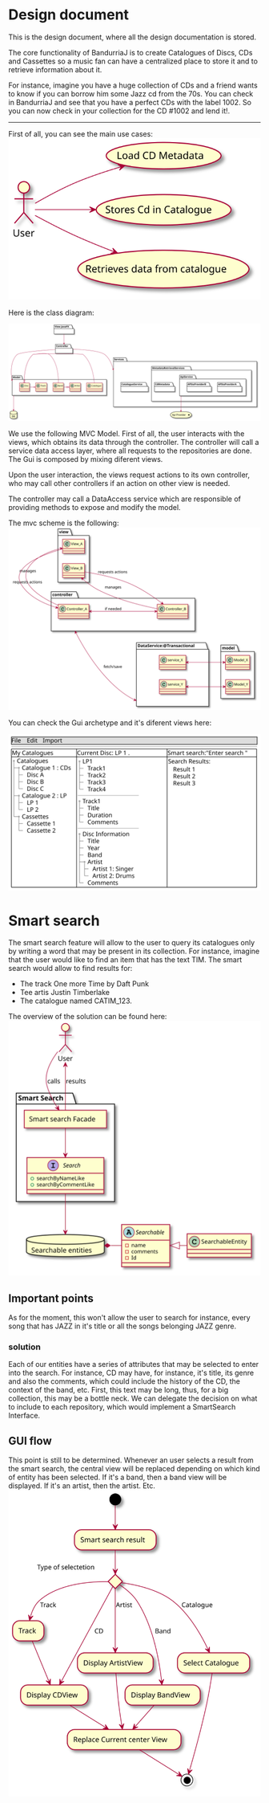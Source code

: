 # Design document
This is the design document, where all the design documentation is stored.

The core functionality of BandurriaJ is to create Catalogues of Discs, CDs and Cassettes so a music 
fan can have a centralized place to store it and to retrieve information about it. 

For instance, imagine you have a huge collection of CDs and a friend wants to know if you can borrow him
some Jazz cd from the 70s. You can check in BandurriaJ and see that you have a perfect CDs with 
the label 1002. So you can now check in your collection for the CD #1002 and lend it!.

---

First of all, you can see the main use cases:
![](../images/useCases.svg)

Here is the class diagram:

![](../images/Entities.svg)

We use the following MVC Model. First of all, the user interacts with the views, which
obtains its data through the controller. The controller will call a service data access layer, where all requests
to the repositories are done. The Gui is composed by mixing diferent views.

Upon the user interaction, the views request actions to its own controller, who may call other controllers
 if an action on other view is needed.

The controller  may call a DataAccess service which are responsible of providing methods to expose and modify the model.

The mvc scheme is the following:
![](../images/MVC.svg)

You can check the Gui archetype and it's diferent views here:

![](../images/Gui.svg)

# Smart search

The smart search feature will allow to the user to query its catalogues only by writing a word
that may be present in its collection. For instance, imagine that the user would like to 
find an item that has the text TIM. The smart search would allow to find results for:
* The track One more Time by Daft Punk
* Tee artis Justin Timberlake
* The catalogue named CATIM_123.

The overview of the solution can be found here:
![](../images/SmartSearch.svg)

## Important points
As for the moment, this won't allow the user to search for instance, 
every song that has JAZZ in it's title or all the songs belonging JAZZ genre. 

### solution
Each of our entities have a series of attributes that may be selected to enter into the search.
For instance, CD may have, for instance, it's title, its genre and also the comments,
which could include the history of the CD, the context of the band, etc.
First, this text may be long, thus, for a big collection, this may be a bottle neck.
We can delegate the decision on what to include to each repository, which would implement
a SmartSearch Interface.  

## GUI flow

This point is still to be determined. Whenever an user selects a result from the smart search,
the central view will be replaced depending on which kind of entity has been selected.
If it's a band, then a band view will be displayed. If it's an artist, then the artist. Etc.
![](../images/SmartSearchFlow.svg)

